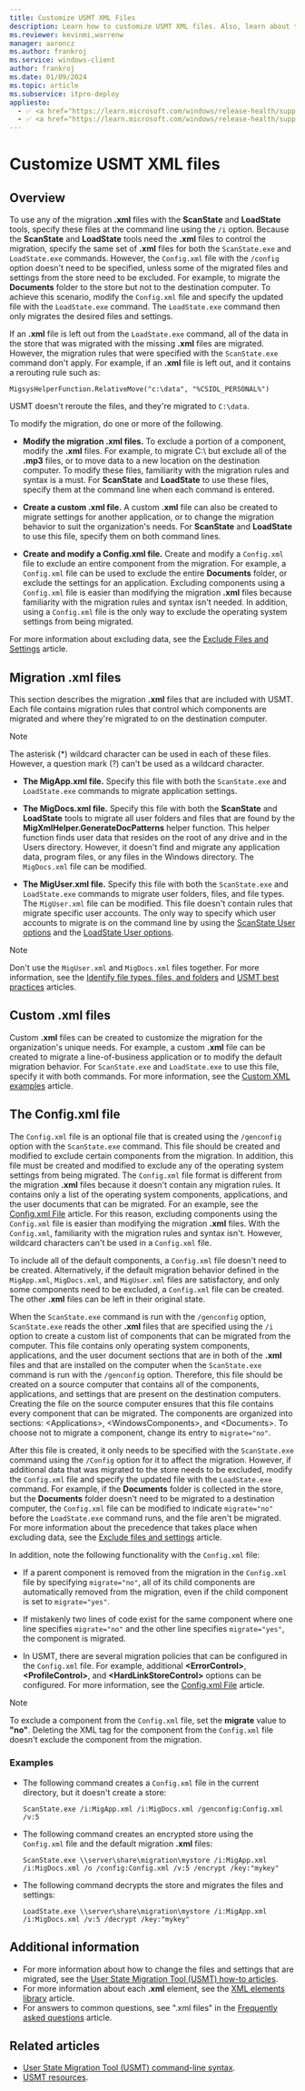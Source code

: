 ```yaml
---
title: Customize USMT XML Files
description: Learn how to customize USMT XML files. Also, learn about the migration XML files that are included with USMT.
ms.reviewer: kevinmi,warrenw
manager: aaroncz
ms.author: frankroj
ms.service: windows-client
author: frankroj
ms.date: 01/09/2024
ms.topic: article
ms.subservice: itpro-deploy
appliesto:
  - ✅ <a href="https://learn.microsoft.com/windows/release-health/supported-versions-windows-client" target="_blank">Windows 11</a>
  - ✅ <a href="https://learn.microsoft.com/windows/release-health/supported-versions-windows-client" target="_blank">Windows 10</a>
---
```


# Customize USMT XML files

## Overview

To use any of the migration **.xml** files with the **ScanState** and **LoadState** tools, specify these files at the command line using the `/i` option. Because the **ScanState** and **LoadState** tools need the **.xml** files to control the migration, specify the same set of **.xml** files for both the `ScanState.exe` and `LoadState.exe` commands. However, the `Config.xml` file with the `/config` option doesn't need to be specified, unless some of the migrated files and settings from the store need to be excluded. For example, to migrate the **Documents** folder to the store but not to the destination computer. To achieve this scenario, modify the `Config.xml` file and specify the updated file with the `LoadState.exe` command. The `LoadState.exe` command then only migrates the desired files and settings.

If an **.xml** file is left out from the `LoadState.exe` command, all of the data in the store that was migrated with the missing **.xml** files are migrated. However, the migration rules that were specified with the `ScanState.exe` command don't apply. For example, if an **.xml** file is left out, and it contains a rerouting rule such as:

`MigsysHelperFunction.RelativeMove("c:\data", "%CSIDL_PERSONAL%")`

USMT doesn't reroute the files, and they're migrated to `C:\data`.

To modify the migration, do one or more of the following.

- **Modify the migration .xml files.** To exclude a portion of a component, modify the **.xml** files. For example, to migrate C:\\ but exclude all of the **.mp3** files, or to move data to a new location on the destination computer. To modify these files, familiarity with the migration rules and syntax is a must. For **ScanState** and **LoadState** to use these files, specify them at the command line when each command is entered.

- **Create a custom .xml file.** A custom **.xml** file can also be created to migrate settings for another application, or to change the migration behavior to suit the organization's needs. For **ScanState** and **LoadState** to use this file, specify them on both command lines.

- **Create and modify a Config.xml file.** Create and modify a `Config.xml` file to exclude an entire component from the migration. For example, a `Config.xml` file can be used to exclude the entire **Documents** folder, or exclude the settings for an application. Excluding components using a `Config.xml` file is easier than modifying the migration **.xml** files because familiarity with the migration rules and syntax isn't needed. In addition, using a `Config.xml` file is the only way to exclude the operating system settings from being migrated.

For more information about excluding data, see the [Exclude Files and Settings](usmt-exclude-files-and-settings.md) article.

## Migration .xml files

This section describes the migration **.xml** files that are included with USMT. Each file contains migration rules that control which components are migrated and where they're migrated to on the destination computer.

> [!NOTE]
>
> The asterisk (\*) wildcard character can be used in each of these files. However, a question mark (?) can't be used as a wildcard character.

- **The MigApp.xml file.** Specify this file with both the `ScanState.exe` and `LoadState.exe` commands to migrate application settings.

- **The MigDocs.xml file.** Specify this file with both the **ScanState** and **LoadState** tools to migrate all user folders and files that are found by the **MigXmlHelper.GenerateDocPatterns** helper function. This helper function finds user data that resides on the root of any drive and in the Users directory. However, it doesn't find and migrate any application data, program files, or any files in the Windows directory. The `MigDocs.xml` file can be modified.

- **The MigUser.xml file.** Specify this file with both the `ScanState.exe` and `LoadState.exe` commands to migrate user folders, files, and file types. The `MigUser.xml` file can be modified. This file doesn't contain rules that migrate specific user accounts. The only way to specify which user accounts to migrate is on the command line by using the [ScanState User options](usmt-scanstate-syntax.md#user-options) and the [LoadState User options](usmt-loadstate-syntax.md#user-options).

> [!NOTE]
>
> Don't use the `MigUser.xml` and `MigDocs.xml` files together. For more information, see the [Identify file types, files, and folders](usmt-identify-file-types-files-and-folders.md) and [USMT best practices](usmt-best-practices.md) articles.

## Custom .xml files

Custom **.xml** files can be created to customize the migration for the organization's unique needs. For example, a custom **.xml** file can be created to migrate a line-of-business application or to modify the default migration behavior. For `ScanState.exe` and `LoadState.exe` to use this file, specify it with both commands. For more information, see the [Custom XML examples](usmt-custom-xml-examples.md) article.

## The Config.xml file

The `Config.xml` file is an optional file that is created using the `/genconfig` option with the `ScanState.exe` command. This file should be created and modified to exclude certain components from the migration. In addition, this file must be created and modified to exclude any of the operating system settings from being migrated. The `Config.xml` file format is different from the migration **.xml** files because it doesn't contain any migration rules. It contains only a list of the operating system components, applications, and the user documents that can be migrated. For an example, see the [Config.xml File](usmt-configxml-file.md) article. For this reason, excluding components using the `Config.xml` file is easier than modifying the migration **.xml** files. With the `Config.xml`, familiarity with the migration rules and syntax isn't. However, wildcard characters can't be used in a `Config.xml` file.

To include all of the default components, a `Config.xml` file doesn't need to be created. Alternatively, if the default migration behavior defined in the `MigApp.xml`, `MigDocs.xml`, and `MigUser.xml` files are satisfactory, and only some components need to be excluded, a `Config.xml` file can be created. The other **.xml** files can be left in their original state.

When the `ScanState.exe` command is run with the `/genconfig` option, `ScanState.exe` reads the other **.xml** files that are specified using the `/i` option to create a custom list of components that can be migrated from the computer. This file contains only operating system components, applications, and the user document sections that are in both of the **.xml** files and that are installed on the computer when the `ScanState.exe` command is run with the `/genconfig` option. Therefore, this file should be created on a source computer that contains all of the components, applications, and settings that are present on the destination computers. Creating the file on the source computer ensures that this file contains every component that can be migrated. The components are organized into sections: \<Applications\>, \<WindowsComponents\>, and \<Documents\>. To choose not to migrate a component, change its entry to `migrate="no"`.

After this file is created, it only needs to be specified with the `ScanState.exe` command using the `/Config` option for it to affect the migration. However, if additional data that was migrated to the store needs to be excluded, modify the `Config.xml` file and specify the updated file with the `LoadState.exe` command. For example, if the **Documents** folder is collected in the store, but the **Documents** folder doesn't need to be migrated to a destination computer, the `Config.xml` file can be modified to indicate `migrate="no"` before the `LoadState.exe` command runs, and the file aren't be migrated. For more information about the precedence that takes place when excluding data, see the [Exclude files and settings](usmt-exclude-files-and-settings.md) article.

In addition, note the following functionality with the `Config.xml` file:

- If a parent component is removed from the migration in the `Config.xml` file by specifying `migrate="no"`, all of its child components are automatically removed from the migration, even if the child component is set to `migrate="yes"`.

- If mistakenly two lines of code exist for the same component where one line specifies `migrate="no"` and the other line specifies `migrate="yes"`, the component is migrated.

- In USMT, there are several migration policies that can be configured in the `Config.xml` file. For example, additional **\<ErrorControl\>**, **\<ProfileControl\>**, and **\<HardLinkStoreControl\>** options can be configured. For more information, see the [Config.xml File](usmt-configxml-file.md) article.

> [!NOTE]
>
> To exclude a component from the `Config.xml` file, set the **migrate** value to **"no"**. Deleting the XML tag for the component from the `Config.xml` file doesn't exclude the component from the migration.

### Examples

- The following command creates a `Config.xml` file in the current directory, but it doesn't create a store:

    `ScanState.exe /i:MigApp.xml /i:MigDocs.xml /genconfig:Config.xml /v:5`

- The following command creates an encrypted store using the `Config.xml` file and the default migration **.xml** files:

    `ScanState.exe \\server\share\migration\mystore /i:MigApp.xml /i:MigDocs.xml /o /config:Config.xml /v:5 /encrypt /key:"mykey"`

- The following command decrypts the store and migrates the files and settings:

    `LoadState.exe \\server\share\migration\mystore /i:MigApp.xml /i:MigDocs.xml /v:5 /decrypt /key:"mykey"`

## Additional information

- For more information about how to change the files and settings that are migrated, see the [User State Migration Tool (USMT) how-to articles](usmt-how-to.md).
- For more information about each **.xml** element, see the [XML elements library](usmt-xml-elements-library.md) article.
- For answers to common questions, see ".xml files" in the [Frequently asked questions](usmt-faq.yml) article.

## Related articles

- [User State Migration Tool (USMT) command-line syntax](usmt-command-line-syntax.md).
- [USMT resources](usmt-resources.md).

